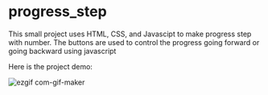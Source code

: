 # progress_step
This small project uses HTML, CSS, and Javascipt to make progress step with number. The buttons are used to control the progress going forward or going backward using javascript 

Here is the project demo:

![ezgif com-gif-maker](https://user-images.githubusercontent.com/73785514/161404380-5cba449b-9269-4e1f-af5f-225371e41947.gif)
